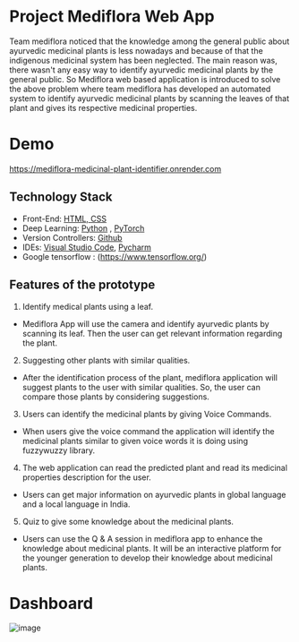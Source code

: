 # Project Mediflora Web App 

Team mediflora noticed that the knowledge among the general public about ayurvedic medicinal plants is less nowadays and because of that the indigenous medicinal system has been neglected. The main reason was, there wasn't any easy way to identify ayurvedic medicinal plants by the general public. So Mediflora web based application is introduced to solve the above problem where team mediflora has developed an automated system to identify ayurvedic medicinal plants by scanning the leaves of that plant and gives its respective medicinal properties.

# Demo
https://mediflora-medicinal-plant-identifier.onrender.com

## Technology Stack

 - Front-End: [HTML, CSS](https://html.com/)
 - Deep Learning: [Python](https://www.python.org/) , [PyTorch](https://www.python.org/)
 - Version Controllers: [Github](https://github.com/)
 - IDEs: [Visual Studio Code](https://code.visualstudio.com/), [Pycharm](https://www.jetbrains.com/pycharm/)
 - Google tensorflow : (https://www.tensorflow.org/)
 
 ## Features of the prototype
 1.  Identify medical plants using a leaf.
    

-   Mediflora App will use the camera and identify ayurvedic plants by scanning its leaf. Then the user can get relevant information regarding the plant.
    

2.  Suggesting other plants with similar qualities.
    

-   After the identification process of the plant, mediflora application will suggest plants to the user with similar qualities. So, the user can compare those plants by considering suggestions.
    

3.  Users can identify the medicinal plants by giving Voice Commands.
    

-   When users give the voice command the application will identify the medicinal plants similar to given voice words it is doing using fuzzywuzzy library.
    

4.  The web application can read the predicted plant and read its medicinal properties description for the user.
    

-   Users can get major information on ayurvedic plants in global language and a local language in India.
    

5.  Quiz to give some knowledge about the medicinal plants.
    

-   Users can use the Q & A session in mediflora app to enhance the knowledge about medicinal plants. It will be an interactive platform for the younger generation to develop their knowledge about medicinal plants.

# Dashboard
![image](https://github.com/Ptg2001/mediflora/assets/83298817/4a6f8ab9-e07f-4af4-a24b-b9e4cc175400)








